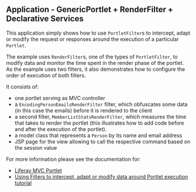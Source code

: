 ## Application - GenericPortlet + RenderFilter + Declarative Services 

This application simply shows how to use `PortletFilter`s to intercept, adapt or modify the request or responses around the execution of a particular `Portlet`.

The example uses `RenderFilter`s, one of the types of `PortletFilter`, to modify data and monitor the time spent in the render phase of the portlet. As the example uses two filters, it also demonstrates how to configure the order of execution of both filters.

It consists of:

- one portlet serving as MVC controller
- a `EncodingPersonEmailsRenderFilter` filter, which obfuscates some data (in this case the emails) before it is rendered to the client
- a second filter, `MemberListStatsRenderFilter`, which measures the time that takes to render the portlet (this illustrates how to add code before and after the execution of the portlet).
- a model class that represents a `Person` by its name and email address
- JSP page for the view allowing to call the respective command based on the session value     

For more information please see the documentation for:

- [Liferay MVC Portlet](https://portal.liferay.dev/docs/7-2/appdev/-/knowledge_base/a/liferay-mvc-portlet)
- [Using Filters to intercept, adapt or modify data around Portlet execution tutorial](/docs/7-2/tutorials/-/knowledge_base/t/render_filter_portlet)
